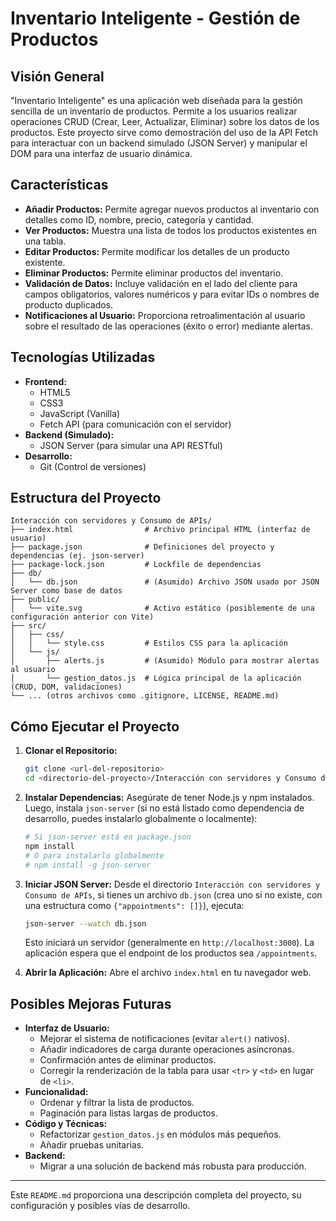 # Inventario Inteligente - Gestión de Productos

## Visión General

"Inventario Inteligente" es una aplicación web diseñada para la gestión sencilla de un inventario de productos. Permite a los usuarios realizar operaciones CRUD (Crear, Leer, Actualizar, Eliminar) sobre los datos de los productos. Este proyecto sirve como demostración del uso de la API Fetch para interactuar con un backend simulado (JSON Server) y manipular el DOM para una interfaz de usuario dinámica.

## Características

*   **Añadir Productos:** Permite agregar nuevos productos al inventario con detalles como ID, nombre, precio, categoría y cantidad.
*   **Ver Productos:** Muestra una lista de todos los productos existentes en una tabla.
*   **Editar Productos:** Permite modificar los detalles de un producto existente.
*   **Eliminar Productos:** Permite eliminar productos del inventario.
*   **Validación de Datos:** Incluye validación en el lado del cliente para campos obligatorios, valores numéricos y para evitar IDs o nombres de producto duplicados.
*   **Notificaciones al Usuario:** Proporciona retroalimentación al usuario sobre el resultado de las operaciones (éxito o error) mediante alertas.

## Tecnologías Utilizadas

*   **Frontend:**
    *   HTML5
    *   CSS3
    *   JavaScript (Vanilla)
    *   Fetch API (para comunicación con el servidor)
*   **Backend (Simulado):**
    *   JSON Server (para simular una API RESTful)
*   **Desarrollo:**
    *   Git (Control de versiones)

## Estructura del Proyecto

```
Interacción con servidores y Consumo de APIs/
├── index.html                # Archivo principal HTML (interfaz de usuario)
├── package.json              # Definiciones del proyecto y dependencias (ej. json-server)
├── package-lock.json         # Lockfile de dependencias
├── db/
│   └── db.json               # (Asumido) Archivo JSON usado por JSON Server como base de datos
├── public/
│   └── vite.svg              # Activo estático (posiblemente de una configuración anterior con Vite)
├── src/
│   ├── css/
│   │   └── style.css         # Estilos CSS para la aplicación
│   └── js/
│       ├── alerts.js         # (Asumido) Módulo para mostrar alertas al usuario
│       └── gestion_datos.js  # Lógica principal de la aplicación (CRUD, DOM, validaciones)
└── ... (otros archivos como .gitignore, LICENSE, README.md)
```

## Cómo Ejecutar el Proyecto

1.  **Clonar el Repositorio:**
    ```bash
    git clone <url-del-repositorio>
    cd <directorio-del-proyecto>/Interacción con servidores y Consumo de APIs
    ```

2.  **Instalar Dependencias:**
    Asegúrate de tener Node.js y npm instalados. Luego, instala `json-server` (si no está listado como dependencia de desarrollo, puedes instalarlo globalmente o localmente):
    ```bash
    # Si json-server está en package.json
    npm install
    # O para instalarlo globalmente
    # npm install -g json-server
    ```

3.  **Iniciar JSON Server:**
    Desde el directorio `Interacción con servidores y Consumo de APIs`, si tienes un archivo `db.json` (crea uno si no existe, con una estructura como `{"appointments": []}`), ejecuta:
    ```bash
    json-server --watch db.json
    ```
    Esto iniciará un servidor (generalmente en `http://localhost:3000`). La aplicación espera que el endpoint de los productos sea `/appointments`.

4.  **Abrir la Aplicación:**
    Abre el archivo `index.html` en tu navegador web.

## Posibles Mejoras Futuras

*   **Interfaz de Usuario:**
    *   Mejorar el sistema de notificaciones (evitar `alert()` nativos).
    *   Añadir indicadores de carga durante operaciones asíncronas.
    *   Confirmación antes de eliminar productos.
    *   Corregir la renderización de la tabla para usar `<tr>` y `<td>` en lugar de `<li>`.
*   **Funcionalidad:**
    *   Ordenar y filtrar la lista de productos.
    *   Paginación para listas largas de productos.
*   **Código y Técnicas:**
    *   Refactorizar `gestion_datos.js` en módulos más pequeños.
    *   Añadir pruebas unitarias.
*   **Backend:**
    *   Migrar a una solución de backend más robusta para producción.

---

Este `README.md` proporciona una descripción completa del proyecto, su configuración y posibles vías de desarrollo.
